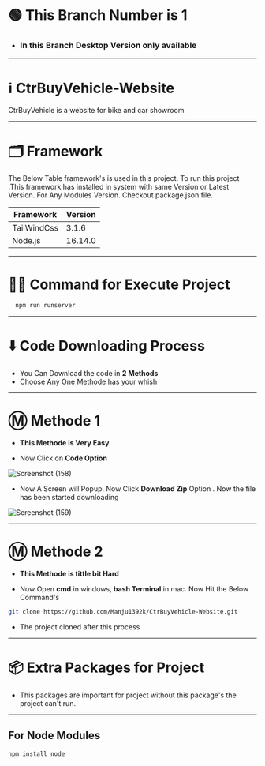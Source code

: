 
# 🟢 This Branch Number is 1

* ### In this Branch Desktop Version only available

---

# ℹ️ CtrBuyVehicle-Website

CtrBuyVehicle is a website for bike and car showroom

---

# 🗂️ Framework

The Below Table framework's is used in this project. To run this project .This framework has installed in system with same Version or Latest Version.
For Any Modules Version. Checkout package.json file.

| Framework  | Version |
| ------------- | ------------- |
| TailWindCss  | 3.1.6 |
| Node.js  | 16.14.0  |

---

# 👨‍💻 Command for Execute Project

```bash
  npm run runserver
```
---

# ⬇️ Code Downloading Process

* You Can Download the code in **2 Methods**
* Choose Any One Methode has your whish

---

# Ⓜ️ Methode 1

* **This Methode is Very Easy**

* Now Click on __Code Option__

![Screenshot (158)](https://user-images.githubusercontent.com/66934377/164152919-f2854829-535d-4227-9c2f-031f8051f6ac.png)

* Now A Screen will Popup. Now Click **Download Zip** Option . Now the file has been started downloading 

![Screenshot (159)](https://user-images.githubusercontent.com/66934377/164153128-b64e85a2-e40c-4457-9835-a749ac79acd6.png)

---

# Ⓜ️ Methode 2

* **This Methode is tittle bit Hard**

* Now Open **cmd** in windows, **bash Terminal** in mac. Now Hit the Below Command's

```bash
git clone https://github.com/Manju1392k/CtrBuyVehicle-Website.git
```

* The project cloned after this process

---

# 📦 Extra Packages for Project

* This packages are important for project without this package's the project can't run.

---
## For Node Modules
```bash
npm install node
```


